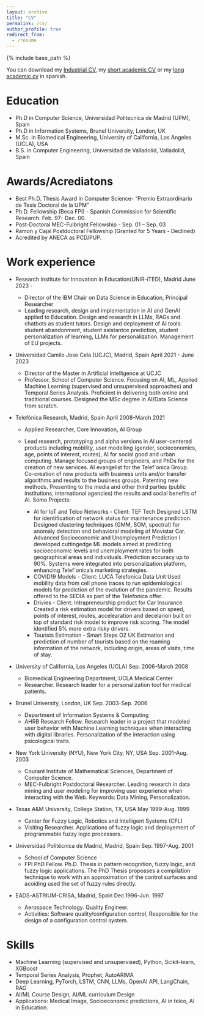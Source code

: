 ```yaml
---
layout: archive
title: "CV"
permalink: /cv/
author_profile: true
redirect_from:
  - /resume
---
```


{% include base_path %}

You can download my [Industrial CV](https://enriquefriasm.github.io/files/CV_TEC.pdf), my [short academic CV](https://enriquefriasm.github.io/files/CV_AC.pdf) or my [long academic cv](https://enriquefriasm.github.io/files/CV_AC_LONG.pdf) in spanish.


Education
======
* Ph.D in Computer Science, Universidad Politecnica de Madrid (UPM), Spain
* Ph.D in Information Systems, Brunel University, London, UK
* M.Sc. in Biomedical Engineering, University of California, Los Angeles (UCLA), USA
* B.S. in Computer Engineering, Universidad de Valladolid, Valladolid, Spain

Awards/Acrediatons
=====
* Best Ph.D. Thesis Award in Computer Science- “Premio Extraordinario de Tesis Doctoral de la UPM”
* Ph.D. Fellowship (Beca FPI) -  Spanish Commission for Scientific Research.  Feb. 97- Dec. 00.
* Post-Doctoral MEC-Fulbright Fellowship -  Sep. 01 – Sep. 03
* Ramon y Cajal Postdoctoral Fellowship (Granted for 5 Years - Declined)
* Acredited by ANECA as PCD/PUP.

Work experience
======
* Research Institute for Innovation in Education(UNIR-iTED), Madrid June 2023 -
    * Director of the IBM Chair on Data Science in Education, Principal Researcher
    * Leading research, design and implementation in AI and GenAI applied to Education. Design and
    research in LLMs, RAGs and chatbots as student tutors. Design and deployment of AI tools: student
    abandonment, student asistantce prediction, student personalization of learning, LLMs for personalization.
    Management of EU projects.
  
* Universidad Camilo Jose Cela (UCJC), Madrid, Spain April 2021 - June 2023
    * Director of the Master in Artificial Intelligence at UCJC
    * Professor, School of Computer Science. Focusing on AI, ML, Applied Machine Learning (supervised
    and unsupervised approaches) and Temporal Series Analysis. Proficient in delivering both
    online and traditional courses. Designed the MSc degree in AI/Data Science from scratch.

* Telefónica Research, Madrid, Spain                        April 2008-March 2021
    * Applied Researcher, Core Innovation, AI Group
    * Lead research, prototyping and alpha versions in AI user-centered products including mobility, user modelling (gender, socieconomics, age, points of interest, routes), AI for social good and urban computing.
Manage focused groups of engineers, and PhDs for the creation of new services. AI evangelist for the Telef´onica Group. Co-creation of new products with business units and/or transfer algorithms
and results to the business groups. Patenting new methods. Presenting to the media and other third parties (public institutions, international agencies) the results and social benefits of AI. Some Projects:

        * AI for IoT and Telco Networks - Client: TEF Tech Designed LSTM for identification of network status for maintenance prediction. Designed clustering techniques (GMM, SOM, spectral) for anomaly detection and behavioral         modeling of Movistar Car. Advanced Socioeconomic and Unemployment Prediction I developed cuttingedge ML models aimed at predicting socioeconomic levels and unemployment rates for both geographical areas and individuals. Prediction accuracy up to 90%. Systems were integrated into personalization platform, enhancing Telef´onica’s marketing strategies.
        *  COVID19 Models - Client: LUCA Telefonica Data Unit Used mobility data from cell phone traces to run epidemiological models for prediction of the evolution of the pandemic. Results offered to the SEDIA as part of the Telefonica offer.
        * Drivies - Client: Intrapreneurship product for Car Insurance Created a risk estimation model for drivers based on speed, points of interest, routes, accelearation and decelarion built on top of standard risk model to improve risk scoring. The model identified 5% more extra risky drivers.
        * Tourists Estimation - Smart Steps O2 UK Estimation and prediction of number of tourists based on the roaming information of the network, including origin, areas of visits, time of stay.

* University of California, Los Angeles (UCLA)                              Sep. 2006-March 2008
    * Biomedical Engineering Department, UCLA Medical Center
    * Researcher. Research leader for a personalization tool for medical patients. 

* Brunel University, London, UK                                                                            Sep. 2003-Sep. 2006
    * Department of Information Systems & Computing
    * AHRB Research Fellow. Research leader in a project that modeled user behavior with Machine Learning techniques when interacting with digital libraries. Personalization of the interaction using psicological traits. 

* New York University (NYU), New York City, NY, USA                             Sep. 2001-Aug. 2003
    * Courant Institute of Mathematical Sciences, Department of Computer Science.
    * MEC-Fulbright Postdoctoral Researcher. Leading research in data mining and user modeling for improving user experience when interacting with the Web. Keywords: Data Mining, Personalization.

 * Texas A&M University, College Station, TX, USA                                         May 1999-Aug. 1999
    * Center for Fuzzy Logic, Robotics and Intelligent Systems (CFL)
    *  Visiting Researcher.  Applications of fuzzy logic and deployement of programmable fuzzy logic processors.

* Universidad Politécnica de Madrid, Madrid, Spain                                  Sep. 1997-Aug. 2001
  * School of Computer Science
  * FPI PhD Fellow.  Ph.D. Thesis in pattern recognition,  fuzzy logic, and fuzzy logic applications. The PhD Thesis proposses a compilation technique to work with an approximation of the control surfaces and acoiding used the set of fuzzy rules directly.

* EADS-ASTRIUM-CRISA, Madrid, Spain                                                             Dec.1996-Jun. 1997
  * Aerospace Technology. Quality Engineer.
  * Activities: Software quality/configuration control, Responsible for the design of a configuration control system.
    
  
Skills
======
* Machine Learning (supervised and unsupervised), Python, Scikit-learn, XGBoost
* Temporal Series Analysis, Prophet, AutoARIMA
* Deep Learning, PyTorch, LSTM, CNN, LLMs, OpenAI API, LangChain, RAG
* AI/ML Course Design, AI/ML curriculum Design
* Applications: Medical Image, Socioeconomic predictions, AI in telco, AI in Education.
